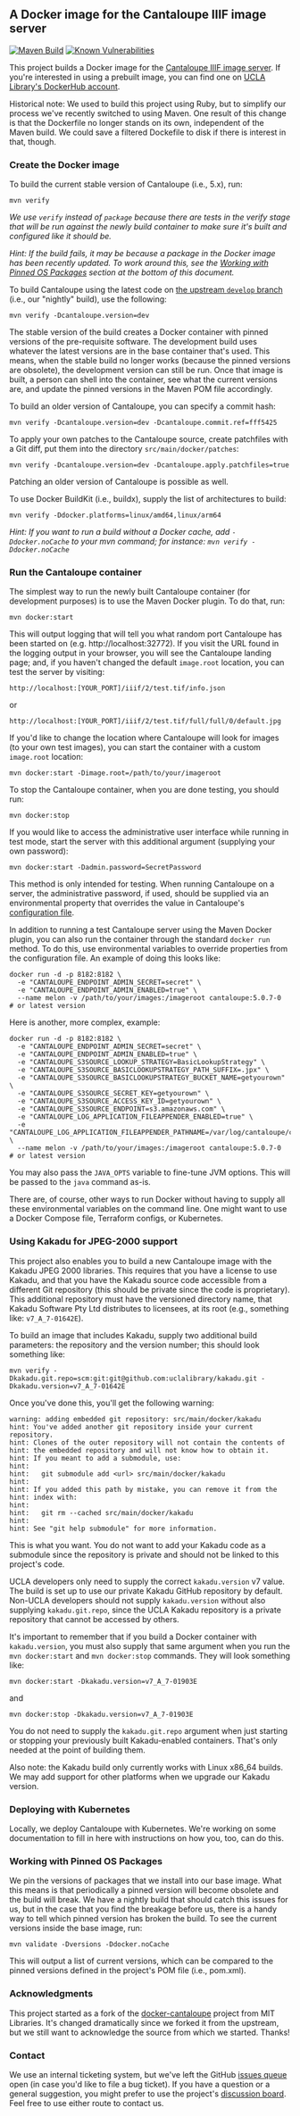 ## A Docker image for the Cantaloupe IIIF image server
[![Maven Build](https://github.com/uclalibrary/docker-cantaloupe/actions/workflows/nightly.yml/badge.svg)](https://github.com/UCLALibrary/docker-cantaloupe/actions) [![Known Vulnerabilities](https://snyk.io/test/github/uclalibrary/docker-cantaloupe/badge.svg)](https://snyk.io/test/github/uclalibrary/docker-cantaloupe)

This project builds a Docker image for the [Cantaloupe IIIF image server](https://cantaloupe-project.github.io/cantaloupe). If you're interested in using a prebuilt image, you can find one on [UCLA Library's DockerHub account](https://hub.docker.com/repository/docker/uclalibrary/cantaloupe).

Historical note: We used to build this project using Ruby, but to simplify our process we've recently switched to using Maven. One result of this change is that the Dockerfile no longer stands on its own, independent of the Maven build. We could save a filtered Dockefile to disk if there is interest in that, though.

### Create the Docker image

To build the current stable version of Cantaloupe (i.e., 5.x), run:

    mvn verify

_We use `verify` instead of `package` because there are tests in the verify stage that will be run against the newly build container to make sure it's built and configured like it should be._

_Hint: If the build fails, it may be because a package in the Docker image has been recently updated. To work around this, see the [Working with Pinned OS Packages](https://github.com/uclalibrary/docker-cantaloupe#working-with-pinned-os-packages) section at the bottom of this document._

To build Cantaloupe using the latest code on [the upstream `develop` branch](https://github.com/cantaloupe-project/cantaloupe/tree/develop) (i.e., our "nightly" build), use the following:

    mvn verify -Dcantaloupe.version=dev

The stable version of the build creates a Docker container with pinned versions of the pre-requisite software. The development build uses whatever the latest versions are in the base container that's used. This means, when the stable build no longer works (because the pinned versions are obsolete), the development version can still be run. Once that image is built, a person can shell into the container, see what the current versions are, and update the pinned versions in the Maven POM file accordingly.

To build an older version of Cantaloupe, you can specify a commit hash:

    mvn verify -Dcantaloupe.version=dev -Dcantaloupe.commit.ref=fff5425

To apply your own patches to the Cantaloupe source, create patchfiles with a Git diff, put them into the directory `src/main/docker/patches`:

    mvn verify -Dcantaloupe.version=dev -Dcantaloupe.apply.patchfiles=true

Patching an older version of Cantaloupe is possible as well.

To use Docker BuildKit (i.e., buildx), supply the list of architectures to build:

    mvn verify -Ddocker.platforms=linux/amd64,linux/arm64

_Hint: If you want to run a build without a Docker cache, add `-Ddocker.noCache` to your mvn command; for instance: `mvn verify -Ddocker.noCache`_

### Run the Cantaloupe container

The simplest way to run the newly built Cantaloupe container (for development purposes) is to use the Maven Docker plugin. To do that, run:

    mvn docker:start

This will output logging that will tell you what random port Cantaloupe has been started on (e.g. http://localhost:32772). If you visit the URL found in the logging output in your browser, you will see the Cantaloupe landing page; and, if you haven't changed the default `image.root` location, you can test the server by visiting:

    http://localhost:[YOUR_PORT]/iiif/2/test.tif/info.json

or

    http://localhost:[YOUR_PORT]/iiif/2/test.tif/full/full/0/default.jpg

If you'd like to change the location where Cantaloupe will look for images (to your own test images), you can start the container with a custom `image.root` location:

    mvn docker:start -Dimage.root=/path/to/your/imageroot

To stop the Cantaloupe container, when you are done testing, you should run:

    mvn docker:stop

If you would like to access the administrative user interface while running in test mode, start the server with this additional argument (supplying your own password):

    mvn docker:start -Dadmin.password=SecretPassword

This method is only intended for testing. When running Cantaloupe on a server, the administrative password, if used, should be supplied via an environmental property that overrides the value in Cantaloupe's [configuration file](https://github.com/UCLALibrary/docker-cantaloupe/tree/main/src/main/docker/configs).

In addition to running a test Cantaloupe server using the Maven Docker plugin, you can also run the container through the standard `docker run` method. To do this, use environmental variables to override properties from the configuration file. An example of doing this looks like:

    docker run -d -p 8182:8182 \
      -e "CANTALOUPE_ENDPOINT_ADMIN_SECRET=secret" \
      -e "CANTALOUPE_ENDPOINT_ADMIN_ENABLED=true" \
      --name melon -v /path/to/your/images:/imageroot cantaloupe:5.0.7-0  # or latest version

Here is another, more complex, example:

    docker run -d -p 8182:8182 \
      -e "CANTALOUPE_ENDPOINT_ADMIN_SECRET=secret" \
      -e "CANTALOUPE_ENDPOINT_ADMIN_ENABLED=true" \
      -e "CANTALOUPE_S3SOURCE_LOOKUP_STRATEGY=BasicLookupStrategy" \
      -e "CANTALOUPE_S3SOURCE_BASICLOOKUPSTRATEGY_PATH_SUFFIX=.jpx" \
      -e "CANTALOUPE_S3SOURCE_BASICLOOKUPSTRATEGY_BUCKET_NAME=getyourown" \
      -e "CANTALOUPE_S3SOURCE_SECRET_KEY=getyourown" \
      -e "CANTALOUPE_S3SOURCE_ACCESS_KEY_ID=getyourown" \
      -e "CANTALOUPE_S3SOURCE_ENDPOINT=s3.amazonaws.com" \
      -e "CANTALOUPE_LOG_APPLICATION_FILEAPPENDER_ENABLED=true" \
      -e "CANTALOUPE_LOG_APPLICATION_FILEAPPENDER_PATHNAME=/var/log/cantaloupe/cantaloupe.log" \
      --name melon -v /path/to/your/images:/imageroot cantaloupe:5.0.7-0  # or latest version

You may also pass the `JAVA_OPTS` variable to fine-tune JVM options. This will be passed to the `java` command as-is.

There are, of course, other ways to run Docker without having to supply all these environmental variables on the command line. One might want to use a Docker Compose file, Terraform configs, or Kubernetes.

### Using Kakadu for JPEG-2000 support

This project also enables you to build a new Cantaloupe image with the Kakadu JPEG 2000 libraries. This requires that you have a license to use Kakadu, and that you have the Kakadu source code accessible from a different Git repository (this should be private since the code is proprietary). This additional repository must have the versioned directory name, that Kakadu Software Pty Ltd distributes to licensees, at its root (e.g., something like: `v7_A_7-01642E`).

To build an image that includes Kakadu, supply two additional build parameters: the repository and the version number; this should look something like:

    mvn verify -Dkakadu.git.repo=scm:git:git@github.com:uclalibrary/kakadu.git -Dkakadu.version=v7_A_7-01642E

Once you've done this, you'll get the following warning:

    warning: adding embedded git repository: src/main/docker/kakadu
    hint: You've added another git repository inside your current repository.
    hint: Clones of the outer repository will not contain the contents of
    hint: the embedded repository and will not know how to obtain it.
    hint: If you meant to add a submodule, use:
    hint: 
    hint:   git submodule add <url> src/main/docker/kakadu
    hint: 
    hint: If you added this path by mistake, you can remove it from the
    hint: index with:
    hint: 
    hint:   git rm --cached src/main/docker/kakadu
    hint: 
    hint: See "git help submodule" for more information.

This is what you want. You do not want to add your Kakadu code as a submodule since the repository is private and should not be linked to this project's code.

UCLA developers only need to supply the correct `kakadu.version` v7 value. The build is set up to use our private Kakadu GitHub repository by default. Non-UCLA developers should not supply `kakadu.version` without also supplying `kakadu.git.repo`, since the UCLA Kakadu repository is a private repository that cannot be accessed by others.

It's important to remember that if you build a Docker container with `kakadu.version`, you must also supply that same argument when you run the `mvn docker:start` and `mvn docker:stop` commands. They will look something like:

    mvn docker:start -Dkakadu.version=v7_A_7-01903E

and

    mvn docker:stop -Dkakadu.version=v7_A_7-01903E

You do not need to supply the `kakadu.git.repo` argument when just starting or stopping your previously built Kakadu-enabled containers. That's only needed at the point of building them.

Also note: the Kakadu build only currently works with Linux x86_64 builds. We may add support for other platforms when we upgrade our Kakadu version.

### Deploying with Kubernetes

Locally, we deploy Cantaloupe with Kubernetes. We're working on some documentation to fill in here with instructions on how you, too, can do this.

### Working with Pinned OS Packages

We pin the versions of packages that we install into our base image. What this means is that periodically a pinned version will become obsolete and the build will break. We have a nightly build that should catch this issues for us, but in the case that you find the breakage before us, there is a handy way to tell which pinned version has broken the build. To see the current versions inside the base image, run:

    mvn validate -Dversions -Ddocker.noCache

This will output a list of current versions, which can be compared to the pinned versions defined in the project's POM file (i.e., pom.xml).

### Acknowledgments

This project started as a fork of the [docker-cantaloupe](https://github.com/MITLibraries/docker-cantaloupe) project from MIT Libraries. It's changed dramatically since we forked it from the upstream, but we still want to acknowledge the source from which we started. Thanks!

### Contact
We use an internal ticketing system, but we've left the GitHub [issues queue](https://github.com/UCLALibrary/docker-cantaloupe/issues) open (in case you'd like to file a bug ticket). If you have a question or a general suggestion, you might prefer to use the project's [discussion board](https://github.com/UCLALibrary/docker-cantaloupe/discussions). Feel free to use either route to contact us.
